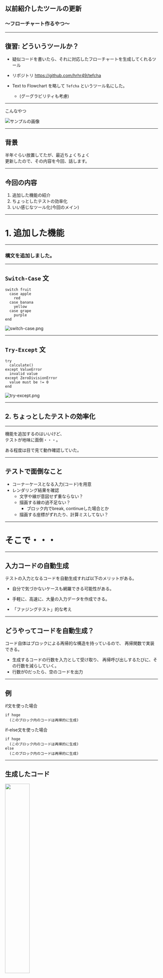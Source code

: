 <style type="text/css">
  .reveal p {
    text-align: left;
  }
  .reveal ul {
    display: block;
  }
  .reveal ol {
    display: block;
  }
  .reveal h1, .reveal h2, .reveal h3, .reveal h4, .reveal h5 {
    text-transform: none;
  }
</style>

## 以前紹介したツールの更新

### 〜フローチャート作るやつ〜

---

## 復習: どういうツールか？

* 疑似コードを書いたら、それに対応したフローチャートを生成してくれるツール
* リポジトリ https://github.com/hrhr49/tefcha

* Text to Flowchart を略して `Tefcha` というツール名にした。
    - (グーグラビリティも考慮)

---

こんなやつ

![サンプルの画像](./img/sample.gif)

---

## 背景

半年ぐらい放置してたが、最近ちょくちょく  
更新したので、その内容を今回、話します。

---

## 今回の内容

1. 追加した機能の紹介
2. ちょっとしたテストの効率化
3. いい感じなツール化(今回のメイン)

---

# 1. 追加した機能

---

### 構文を追加しました。

---

## `Switch-Case` 文

```
switch fruit
  case apple
    red
  case banana
    yellow
  case grape
    purple
end
```

![switch-case.png](img/switch-case.png)

---

## `Try-Except` 文

```
try
  calculate()
except ValueError
  invalid value
except ZeroDivisionError
  value must be != 0
end
```
![try-except.png](img/try-except.png)

---

## 2. ちょっとしたテストの効率化

---

機能を追加するのはいいけど、  
テストが地味に面倒・・・。

ある程度は目で見て動作確認していた。

---

## テストで面倒なこと

* コーナーケースとなる入力(コード)を用意
* レンダリング結果を確認
    - 文字や線が意図せず重ならない？
    - 描画する線の過不足ない？
        + ブロック内でbreak, continueした場合とか
    - 描画する座標がずれたり、計算ミスしてない？


---

# そこで・・・

---

## 入力コードの自動生成

テストの入力となるコードを自動生成すれば以下のメリットがある。

* 自分で気づかないケースも網羅できる可能性がある。
* 手軽に、高速に、大量の入力データを作成できる。

* 「ファジングテスト」的な考え

---

## どうやってコードを自動生成？

コード自体はブロックによる再帰的な構造を持っているので、
再帰関数で実装できる。

* 生成するコードの行数を入力として受け取り、
再帰呼び出しするたびに、その行数を減らしていく。
* 行数が0だったら、空のコードを出力

---

## 例

if文を使った場合

```
if hoge
  (このブロック内のコードは再帰的に生成)
```

if-else文を使った場合

```
if hoge
  (このブロック内のコードは再帰的に生成)
else
  (このブロック内のコードは再帰的に生成)
```

---

## 生成したコード

<img src="img/random-src.png" width="40%" />

---

## 生成したフローチャート

<img src="img/random-flowchat.png" width="80%" />

---

## どうやって確認？

1. 各図形や線を描画する座標データをJSON形式で保存する
2. JSONデータに対し、確認用スクリプト実行
  - 各水平線同士で、距離を測ってちゃんと離れているかなど
3. その他、目視である程度確認する。
  - 意図しない問題が見つかるかもしれない

---

# 3. いい感じな  
# ツール化

---

使うために作ったツールなので、  
ちゃんとしたUIを用意しようと思った。

---

## こんな感じ

![live-editor](img/live-editor.png)

---

## 使ったもの

* Webフロントエンドのフレームワーク: `React`
* Reactコンポーネント: `Material-UI`
* フォームの作成・バリデーション:   
  `react-jsonschema-form`
* テキストエディター部分: `Ace Editor`
* 開発言語: `TypeScript`

---

## Reactとは？

ユーザインターフェース構築のための JavaScript ライブラリ(公式ページより)

特徴  
* 宣言的なView
* コンポーネントベース
* 一度学習すれば、どこでも使える

---

JSソースコード内に、HTMLのような記法を使用できる、
JSXという記法を用いてコンポーネントを作る。

```jsx
class ShoppingList extends React.Component {
  render() {
    return (
      <div className="shopping-list">
        <h1>Shopping List for {this.props.name}</h1>
        <ul>
          <li>Instagram</li>
          <li>WhatsApp</li>
          <li>Oculus</li>
        </ul>
      </div>
    );
  }
}

// Example usage: <ShoppingList name="Mark" />
```

---

## Reactの採用事例

* Netflix
* Slack
* Uber
* Airbnb
* Paypal

---

## Material-UIとは

Reactコンポーネントを提供するフレームワーク  
Googleが提唱するマテリアルデザインを採用している。

<img src="img/material-ui.png" width="50%" />

---

## Material-UIの採用事例

* NASA
* UNIQLO
* Netflix
* Amazon
* Unity
* Spotify

---

## react-jsonschema-formとは

### そもそも、JSON Schemaとは

JSONの構造を定義するための記法。
こいつ自体もJSON形式で書く。

---

たとえば、以下のようなデータを考える

```json
{
  "age": 40,
  "name": "Taro Yamada"
}
```

* age: 数値型のデータ
* name: 文字列型のデータ

---

先程のようなデータは、以下のように表せる。

```json
{
  "$schema": "http://json-schema.org/draft-04/schema#",
  "type": "object",
  "properties": {
    "age": {
      "type": "integer"
    },
    "name": {
      "type": "string"
    }
  },
  "required": [
    "age",
    "name"
  ]
}
```

---

## JSON Schema定義に便利なサービス

Free Online JSON to JSON Schema Converter  
https://www.liquid-technologies.com/online-json-to-schema-converter

* JSONデータを入力に与えると、そこから、JSON Schema定義を作ってくれる。
* できたやつを用途に合わせて微修正すれば良い。

---

![json-schema-converter](img/json-schema-converter.png)

---

![json-schema-converter-result](img/json-schema-converter-result.png)

---

## react-jsonschema-formとは

JSON Schemaから、フォームを自動生成

<img src="img/react-jsonschema-form-playground.png" width="70%" />

---

## 今回使った場所

<img src="img/rjsf-live-editor.png" width="70%" />

---

## Ace Editorとは

* ブラウザで使えるJavaScript製のテキストエディタ  
* `Cloud9 IDE` という、クラウドベースのIDEで使われている。

* あとから知ったが、 Microsoftが作っている `Monaco Editor` も良さそう。
こっちは VSCodeで使われている。

---

## 今回使った場所

![editor-live-editor](img/editor-live-editor.png)

---

## おまけ: PWA対応

今回作ったツールは、デスクトップPWAに対応した。
なお、現在はPC版のGoogle Chrome用しか用意していない。

アドレスバーに「インストール」アイコンが表示される

![pwa-install](img/pwa-install.png)

---

## おまけ: PWA対応(続き)

PWA対応には以下のものを用意する必要がある

* `manifest.webmanifest` もしくは `manifest.json`
* アイコン画像
* サービスワーカー(オフライン対応したい場合)

---

## 感想

### 良かったこと

* フロントエンド関連の知識で形に残るものを作れた
* 少しは使いやすくなったと思う

---

### 悪かったこと

* まだ使いやすさという点で課題あり
  - UIの配置場所が地味に煩わしい
  - 特定のプラットフォームだと動かない
  - まだまだUIの機能不足

---

## 参考ページ

* React: https://ja.reactjs.org/
* Material-UI: https://material-ui.com/
* Free Online JSON to JSON Schema Converter: https://www.liquid-technologies.com/online-json-to-schema-converter
* react-jsonschema-form: https://github.com/rjsf-team/react-jsonschema-form
* Ace Editor: https://ace.c9.io/

---

## 作ったもの

* GitHubページ: https://github.com/hrhr49/tefcha
* デモページ: https://hrhr49.github.io/tefcha/examples/rich-editor/dist/

